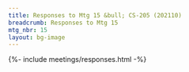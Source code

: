 ```yaml
---
title: Responses to Mtg 15 &bull; CS-205 (202110)
breadcrumb: Responses to Mtg 15
mtg_nbr: 15
layout: bg-image
---
```


{%- include meetings/responses.html -%}
